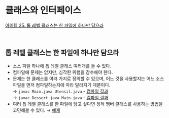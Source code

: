 # 클래스와 인터페이스

[아이템 25. 톱 레벨 클래스는 한 파일에 하나만 담으라](#톱-레벨-클래스는-한-파일에-하나만-담으라)   

<br>

## 톱 레벨 클래스는 한 파일에 하나만 담으라
- 소스 파일 하나에 톱 레벨 클래스 여러개를 둘 수 있다.
- 컴파일에 문제는 없지만, 심각한 위험을 감수해야 한다.
- 문제는 한 클래스를 여러 가지로 정의할 수 있으며, 어느 것을 사용할지는 어느 소스 파일을 먼저 컴파일하는지에 따라 달라지기 때문이다.  
  → `javac Main.java Utensil.java` - [컴파일 결과](../../src/main/java/study/heejin/chapter4/item25/result/Main_1.class)  
  → `javac Dessert.java Main.java` - [컴파일 결과](../../src/main/java/study/heejin/chapter4/item25/result/Main_2.class)  
- 여러 톱 레벨 클래스를 한 파일에 담고 싶다면 정적 멤버 클래스를 사용하는 방법을 고민해볼 수 있다. → [예제](../../src/main/java/study/heejin/chapter4/item25/StaticMemberClass.java)

<br>

